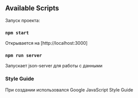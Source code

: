 ## Available Scripts

Запуск проекта:

### `npm start`

Открывается на [http://localhost:3000]

### `npm run server`

Запускает json-server для работы с данными

### Style Guide

При создании использовался Google JavaScript Style Guide

